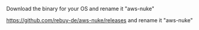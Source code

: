 Download the binary for your OS and rename it "aws-nuke" 

https://github.com/rebuy-de/aws-nuke/releases and rename it "aws-nuke"
